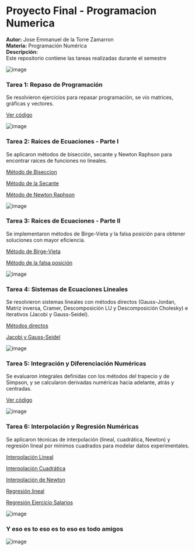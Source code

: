 # Proyecto Final - Programacion Numerica

**Autor:** Jose Emmanuel de la Torre Zamarron  
**Materia:** Programación Numérica  
**Descripción:**  
Este repositorio contiene las tareas realizadas durante el semestre


![image](https://media4.giphy.com/media/v1.Y2lkPTc5MGI3NjExZWdkOGQyZ3B0aHVwaW1sYW43dW45aDNyenFxdTdibnVzZWhqdzd2NSZlcD12MV9pbnRlcm5hbF9naWZfYnlfaWQmY3Q9Zw/bGgsc5mWoryfgKBx1u/giphy.gif)


### Tarea 1: Repaso de Programación
Se resolvieron ejercicios para repasar programación, se vio matrices, gráficas y vectores.

[Ver código](https://github.com/EmmanuelT21/ProyectoFinal/blob/main/Tarea_1%201.ipynb)

![image](https://github.com/user-attachments/assets/bd3bdc1a-1ce0-4143-932f-00a14a8ba64c)


### Tarea 2: Raíces de Ecuaciones - Parte I
Se aplicaron métodos de bisección, secante y Newton Raphson para encontrar raíces de funciones no lineales.

[Método de Biseccion](https://github.com/EmmanuelT21/ProyectoFinal/blob/main/MetodoBiseccion.py)

[Método de la Secante](https://github.com/EmmanuelT21/ProyectoFinal/blob/main/MetodoSecante.py)

[Método de Newton Raphson](https://github.com/EmmanuelT21/ProyectoFinal/blob/main/MetodoNewtonRaphson.py)

![image](https://github.com/user-attachments/assets/4f827e5c-dc16-4962-bd1f-611e3a8e3f28)


### Tarea 3: Raíces de Ecuaciones - Parte II

Se implementaron métodos de Birge-Vieta y la falsa posición para obtener soluciones con mayor eficiencia.

[Método de Birge-Vieta](https://github.com/EmmanuelT21/ProyectoFinal/blob/main/metodobirge_vieta.py)

[Método de la falsa posición](https://github.com/EmmanuelT21/ProyectoFinal/blob/main/metodofalsaposicion.py)

![image](https://github.com/user-attachments/assets/73c44bf6-6e23-48f0-bb25-76476123f299)


### Tarea 4: Sistemas de Ecuaciones Lineales

Se resolvieron sistemas lineales con métodos directos (Gauss-Jordan, Matriz inversa, Cramer, Descomposición LU y Descomposición Cholesky) e iterativos (Jacobi y Gauss-Seidel).

[Métodos directos](https://github.com/EmmanuelT21/ProyectoFinal/blob/main/tarea4progra.py)

[Jacobi y Gauss-Seidel](https://github.com/EmmanuelT21/ProyectoFinal/blob/main/Tarea4PrograII.py)

![image](https://github.com/user-attachments/assets/82c35a1e-5b0a-46f2-9bf6-26a355c90a3b)


### Tarea 5: Integración y Diferenciación Numéricas

Se evaluaron integrales definidas con los métodos del trapecio y de Simpson, y se calcularon derivadas numéricas hacia adelante, atrás y centradas.

[Ver código](https://github.com/EmmanuelT21/ProyectoFinal/blob/main/integracionydiferenciacion.py)

![image](https://media1.tenor.com/m/LWX-XZ6IKIIAAAAC/maths.gif)



### Tarea 6: Interpolación y Regresión Numéricas

Se aplicaron técnicas de interpolación (lineal, cuadrática, Newton) y regresión lineal por mínimos cuadrados para modelar datos experimentales.

[Interpolación Lineal](https://github.com/EmmanuelT21/ProyectoFinal/blob/main/interpolacion_lineal.py)

[Interpolación Cuadrática](https://github.com/EmmanuelT21/ProyectoFinal/blob/main/interpolacion_cuadratica.py)

[Interpolación de Newton](https://github.com/EmmanuelT21/ProyectoFinal/blob/main/interpolacion_newton.py)


[Regresión lineal](https://github.com/EmmanuelT21/ProyectoFinal/blob/main/regresion_lineal.py)

[Regresión Ejercicio Salarios](https://github.com/EmmanuelT21/ProyectoFinal/blob/main/regresion_csv_salarios.py)

![image](https://github.com/user-attachments/assets/72e3bbc7-ee7b-41d9-9edf-8bab0130e9a4)


### Y eso es to eso es to eso es todo amigos

![image](https://media4.giphy.com/media/v1.Y2lkPTc5MGI3NjExYnZiaGp3eG5xZ3M2MWVjNnFvMTh2YmpsZzJrYTJxZzZkdWowb25keCZlcD12MV9pbnRlcm5hbF9naWZfYnlfaWQmY3Q9Zw/mR3dXKpI6P8CA/giphy.gif)
